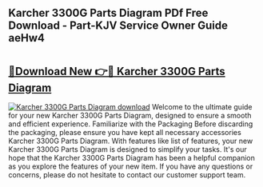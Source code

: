 ## Karcher 3300G Parts Diagram PDf Free Download - Part-KJV Service Owner Guide aeHw4

# <h2><a href="http://dfnvcp.blite.top/?on=Karcher+3300G+Parts+Diagram">🔗Download New 👉🔴 Karcher 3300G Parts Diagram</a></h2>

[![Karcher 3300G Parts Diagram download](https://i.imgur.com/lujVjoI.png)](http://dfnvcp.blite.top/?on=Karcher+3300G+Parts+Diagram)
Welcome to the ultimate guide for your new Karcher 3300G Parts Diagram, designed to ensure a smooth and efficient experience. Familiarize with the Packaging Before discarding the packaging, please ensure you have kept all necessary accessories Karcher 3300G Parts Diagram. With features like list of features, your new Karcher 3300G Parts Diagram is designed to simplify your tasks. It's our hope that the Karcher 3300G Parts Diagram has been a helpful companion as you explore the features of your new item. If you have any questions or concerns, please do not hesitate to contact our customer support team.
